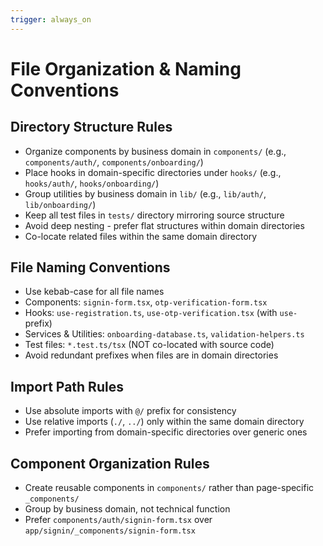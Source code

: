 ```yaml
---
trigger: always_on
---
```


# File Organization & Naming Conventions

## Directory Structure Rules
- Organize components by business domain in `components/` (e.g., `components/auth/`, `components/onboarding/`)
- Place hooks in domain-specific directories under `hooks/` (e.g., `hooks/auth/`, `hooks/onboarding/`)
- Group utilities by business domain in `lib/` (e.g., `lib/auth/`, `lib/onboarding/`)
- Keep all test files in `tests/` directory mirroring source structure
- Avoid deep nesting - prefer flat structures within domain directories
- Co-locate related files within the same domain directory

## File Naming Conventions
- Use kebab-case for all file names
- Components: `signin-form.tsx`, `otp-verification-form.tsx`
- Hooks: `use-registration.ts`, `use-otp-verification.tsx` (with `use-` prefix)
- Services & Utilities: `onboarding-database.ts`, `validation-helpers.ts`
- Test files: `*.test.ts/tsx` (NOT co-located with source code)
- Avoid redundant prefixes when files are in domain directories

## Import Path Rules
- Use absolute imports with `@/` prefix for consistency
- Use relative imports (`./`, `../`) only within the same domain directory
- Prefer importing from domain-specific directories over generic ones

## Component Organization Rules
- Create reusable components in `components/` rather than page-specific `_components/`
- Group by business domain, not technical function
- Prefer `components/auth/signin-form.tsx` over `app/signin/_components/signin-form.tsx`